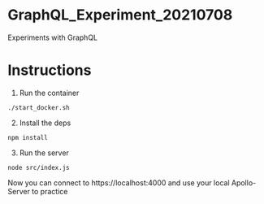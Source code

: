 # GraphQL_Experiment_20210708

Experiments with GraphQL

# Instructions 

1. Run the container 

```
./start_docker.sh
```


2. Install the deps  

```
npm install
```



3. Run the server 

```
node src/index.js
```



Now you can connect to https://localhost:4000 and use your local Apollo-Server to practice 


